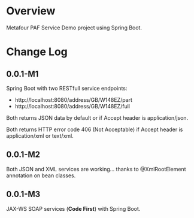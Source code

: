 Overview
========
Metafour PAF Service Demo project using Spring Boot.

Change Log
==========
0.0.1-M1
--------
Spring Boot with two RESTfull service endpoints:

*   http://localhost:8080/address/GB/W148EZ/part
*   http://localhost:8080/address/GB/W148EZ/full

Both returns JSON data by default or if Accept header is application/json.

Both returns HTTP error code 406 (Not Acceptable) if Accept header is application/xml or text/xml.

0.0.1-M2
--------
Both JSON and XML services are working... thanks to @XmlRootElement annotation on bean classes.

0.0.1-M3
--------
JAX-WS SOAP services (**Code First**) with Spring Boot.